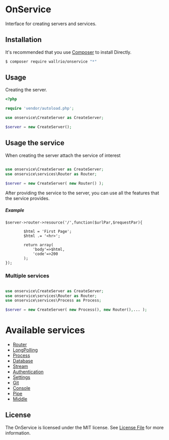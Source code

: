 
# OnService

Interface for creating servers and services.

## Installation

It's recommended that you use [Composer](https://getcomposer.org/) to install Directly.

```bash
$ composer require wallrio/onservice "*"
```


## Usage

Creating the server.

```php
<?php

require 'vendor/autoload.php';

use onservice\CreateServer as CreateServer;

$server = new CreateServer();

```

## Usage the service

When creating the server attach the service of interest

```php

use onservice\CreateServer as CreateServer;
use onservice\services\Router as Router;

$server = new CreateServer( new Router() );

```



After providing the service to the server, you can use all the features that the service provides.

##### Example

```ph
$server->router->resource('/',function($urlPar,$requestPar){

        $html = 'First Page';
        $html .= '<hr>';

        return array(
            'body'=>$html,
            'code'=>200
        );
});

```


### Multiple services


```php

use onservice\CreateServer as CreateServer;
use onservice\services\Router as Router;
use onservice\services\Process as Process;

$server = new CreateServer( new Process(), new Router(),... );

```



# Available services

- [Router](help/router.md)
- [LongPolling](help/longpolling.md)
- [Process](help/process.md)
- [Database](help/database.md)
- [Stream](help/stream.md)
- [Authentication](help/authentication.md)
- [Settings](help/settings.md)
- [Git](help/git.md)
- [Console](help/console.md)
- [Pipe](help/pipe.md)
- [Middle](help/middle.md)


## License

The OnService is licensed under the MIT license. See [License File](LICENSE) for more information.